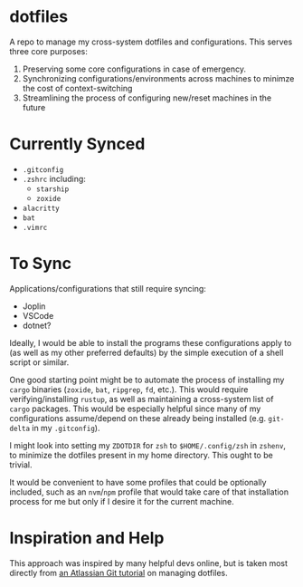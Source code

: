 # dotfiles

A repo to manage my cross-system dotfiles and configurations. This serves three core purposes:
1. Preserving some core configurations in case of emergency.
2. Synchronizing configurations/environments across machines to minimze the cost of context-switching
3. Streamlining the process of configuring new/reset machines in the future

# Currently Synced

- `.gitconfig`
- `.zshrc` including:
    - `starship`
    - `zoxide`
- `alacritty`
- `bat`
- `.vimrc`

# To Sync

Applications/configurations that still require syncing:
- Joplin
- VSCode
- dotnet?

Ideally, I would be able to install the programs these configurations apply to (as well as my other preferred defaults) by the simple execution of a shell script or similar.

One good starting point might be to automate the process of installing my `cargo` binaries (`zoxide`, `bat`, `ripgrep`, `fd`, etc.). This would require verifying/installing `rustup`, as well as maintaining a cross-system list of `cargo` packages. This would be especially helpful since many of my configurations assume/depend on these already being installed (e.g. `git-delta` in my `.gitconfig`). 

I might look into setting my `ZDOTDIR` for `zsh` to `$HOME/.config/zsh` in `zshenv`, to minimize the dotfiles present in my home directory. This ought to be trivial.

It would be convenient to have some profiles that could be optionally included, such as an `nvm`/`npm` profile that would take care of that installation process for me but only if I desire it for the current machine.

# Inspiration and Help

This approach was inspired by many helpful devs online, but is taken most directly from [an Atlassian Git tutorial](https://www.atlassian.com/git/tutorials/dotfiles) on managing dotfiles.
